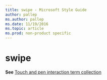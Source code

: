 ```yaml
---
title: swipe - Microsoft Style Guide
author: pallep
ms.author: pallep
ms.date: 11/19/2016
ms.topic: article
ms.prod: non-product specific
---
```


# swipe

**See** [Touch and pen interaction term collection](/style-guide/a-z-word-list-term-collections/term-collections/touch-pen-interaction-terms)
